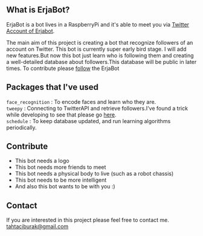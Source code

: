 ## What is ErjaBot?

ErjaBot is a bot lives in a RaspberryPi and it's able to meet you via [Twitter Account of Erjabot](http://www.twitter.com/erjabot).

The main aim of this project is creating a bot that recognize followers of an account on Twitter. This bot is currently super early bird stage. I will add new features.But now this bot just learn who is following them and creating a well-detailed database about followers.This database will be public in later times. To contribute please [follow](http://www.twitter.com/erjabot) the ErjaBot
## Packages that I've used

<code>face_recognition</code> : To encode faces and learn who they are.</br>
<code>tweepy</code> : Connecting to TwitterAPI and retrieve followers.I've found a trick while developing to see that please go [here](https://github.com/tahtaciburak/tweepy-high-resolution).</br>
<code>schedule</code> : To keep database updated, and run learning algorithms periodically.
## Contribute

- This bot needs a logo
- This bot needs more friends to meet
- This bot needs a physical body to live (such as a robot chassis)
- This bot needs to be more intelligent
- And also this bot wants to be with you :)

## Contact

If you are interested in this project please feel free to contact me.
tahtaciburak@gmail.com
